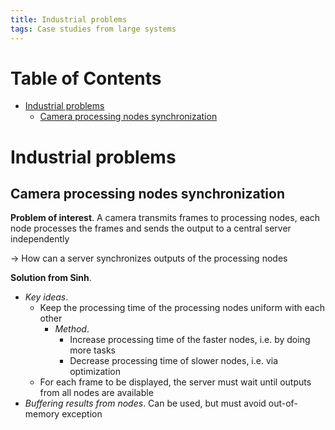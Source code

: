```yaml
---
title: Industrial problems
tags: Case studies from large systems
---
```


<!-- TOC titleSize:1 tabSpaces:2 depthFrom:1 depthTo:6 withLinks:1 updateOnSave:1 orderedList:0 skip:0 title:1 charForUnorderedList:* -->
# Table of Contents
* [Industrial problems](#industrial-problems)
  * [Camera processing nodes synchronization](#camera-processing-nodes-synchronization)
<!-- /TOC -->

# Industrial problems
## Camera processing nodes synchronization
**Problem of interest**. A camera transmits frames to processing nodes, each node processes the frames and sends the output to a central server independently

$\to$ How can a server synchronizes outputs of the processing nodes

**Solution from Sinh**.
* *Key ideas*.
    * Keep the processing time of the processing nodes uniform with each other
        * *Method*.
            * Increase processing time of the faster nodes, i.e. by doing more tasks
            * Decrease processing time of slower nodes, i.e. via optimization
    * For each frame to be displayed, the server must wait until outputs from all nodes are available
* *Buffering results from nodes*. Can be used, but must avoid out-of-memory exception
